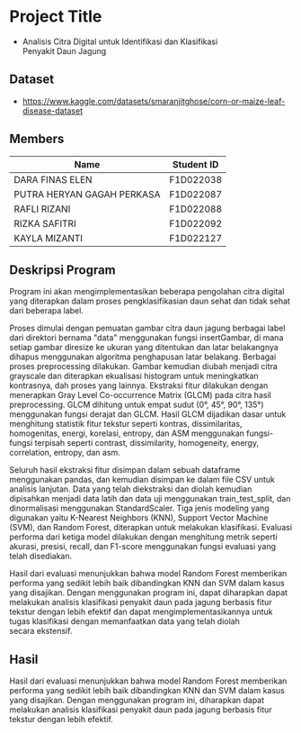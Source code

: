 # Project Title
- Analisis Citra Digital untuk Identifikasi dan Klasifikasi Penyakit Daun Jagung				
## Dataset
- https://www.kaggle.com/datasets/smaranjitghose/corn-or-maize-leaf-disease-dataset
## Members
| Name | Student ID |
| --- | --- |
| DARA FINAS ELEN |F1D022038|
| PUTRA HERYAN GAGAH PERKASA |F1D022087|
| RAFLI RIZANI|F1D022088|
| RIZKA SAFITRI |F1D022092|
| KAYLA MIZANTI |F1D022127|

## Deskripsi Program
Program ini akan mengimplementasikan beberapa pengolahan citra digital yang diterapkan dalam proses pengklasifikasian daun sehat dan tidak sehat dari beberapa label. 

Proses dimulai dengan pemuatan gambar citra daun jagung berbagai label dari direktori bernama "data" menggunakan fungsi insertGambar, di mana setiap gambar diresize ke ukuran yang ditentukan dan latar belakangnya dihapus menggunakan algoritma penghapusan latar belakang. Berbagai proses preprocessing dilakukan. Gambar kemudian diubah menjadi citra grayscale dan diterapkan ekualisasi histogram untuk meningkatkan kontrasnya, dah proses yang lainnya.
Ekstraksi fitur dilakukan dengan menerapkan Gray Level Co-occurrence Matrix (GLCM) pada citra hasil preprocessing. GLCM dihitung untuk empat sudut (0°, 45°, 90°, 135°) menggunakan fungsi derajat dan GLCM. Hasil GLCM dijadikan dasar untuk menghitung statistik fitur tekstur seperti kontras, dissimilaritas, homogenitas, energi, korelasi, entropy, dan ASM menggunakan fungsi-fungsi terpisah seperti contrast, dissimilarity, homogeneity, energy, correlation, entropy, dan asm.

Seluruh hasil ekstraksi fitur disimpan dalam sebuah dataframe menggunakan pandas, dan kemudian disimpan ke dalam file CSV untuk analisis lanjutan. Data yang telah diekstraksi dan diolah kemudian dipisahkan menjadi data latih dan data uji menggunakan train_test_split, dan dinormalisasi menggunakan StandardScaler. Tiga jenis modeling yang digunakan yaitu K-Nearest Neighbors (KNN), Support Vector Machine (SVM), dan Random Forest, diterapkan untuk melakukan klasifikasi. Evaluasi performa dari ketiga model dilakukan dengan menghitung metrik seperti akurasi, presisi, recall, dan F1-score menggunakan fungsi evaluasi yang telah disediakan.

Hasil dari evaluasi menunjukkan bahwa model Random Forest memberikan performa yang sedikit lebih baik dibandingkan KNN dan SVM dalam kasus yang disajikan. Dengan menggunakan program ini, dapat diharapkan  dapat melakukan analisis klasifikasi penyakit daun pada jagung berbasis fitur tekstur dengan lebih efektif dan dapat mengimplementasikannya untuk tugas klasifikasi dengan memanfaatkan data yang telah diolah secara ekstensif.

## Hasil
Hasil dari evaluasi menunjukkan bahwa model Random Forest memberikan performa yang sedikit lebih baik dibandingkan KNN dan SVM dalam kasus yang disajikan. Dengan menggunakan program ini, diharapkan  dapat melakukan analisis klasifikasi penyakit daun pada jagung berbasis fitur tekstur dengan lebih efektif.





